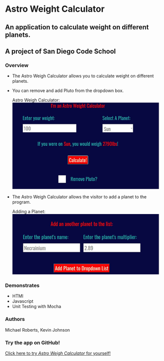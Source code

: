 # Astro Weight Calculator

## An application to calculate weight on different planets.
## A project of San Diego Code School

### Overview

* The Astro Weigh Calculator allows you to calculate weight on different planets.
* You can remove and add Pluto from the dropdown box.

    Astro Weigh Calculator:
    ![Astro Weigh Calculator](/assets/images/CalculateWeight.JPG)

* The Astro Weigh Calculator allows the visitor to add a planet to the program.

    Adding a Planet:
    ![Adding a Planet](/assets/images/AddPlanet.JPG)
    
    
### Demonstrates
* HTMl
* Javascript
* Unit Testing with Mocha

### Authors
Michael Roberts, Kevin Johnson

### Try the app on GitHub!
[Click here to try *Astro Weigh Calculator* for yourself!](https://kevinwjohnson.github.io/web102-astroweight-calculator/)
